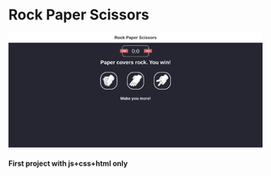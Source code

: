 # Rock Paper Scissors
![Inicio](https://raw.githubusercontent.com/Cesar-Morales/rockPaperScissors/master/rockPaperScissors.png)
#### First project with js+css+html only
